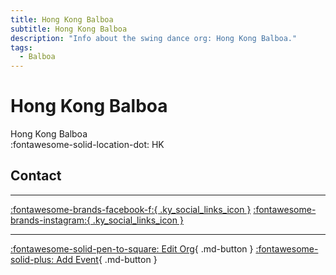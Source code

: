 ```yaml
---
title: Hong Kong Balboa
subtitle: Hong Kong Balboa
description: "Info about the swing dance org: Hong Kong Balboa."
tags:
  - Balboa
---
```


# Hong Kong Balboa

Hong Kong Balboa  
:fontawesome-solid-location-dot: HK  


## Contact


---

 [:fontawesome-brands-facebook-f:{ .ky_social_links_icon }](https://www.facebook.com/groups/356823061817248) [:fontawesome-brands-instagram:{ .ky_social_links_icon }](https://instagram.com/hongkongbalboa)

---

[:fontawesome-solid-pen-to-square: Edit Org](https://github.com/swingdance/orgs/issues/new?assignees=&labels=update+org&projects=&template=03-update_entity.yml&title=Update%20Org%3A%20zh_HK%20%E2%80%A2%20Hong%20Kong%20Balboa&region=zh_HK&id=hong-kong-balboa&name=Hong%20Kong%20Balboa){ .md-button } [:fontawesome-solid-plus: Add Event](https://github.com/swingdance/events/issues/new?assignees=&labels=add+event&projects=&template=02-add_entity.yml&title=Add%20Event%3A%20zh_HK%20%E2%80%A2%20%3CName%3E&region=zh_HK&province=HK&city=HK&org_id=hong-kong-balboa){ .md-button }
